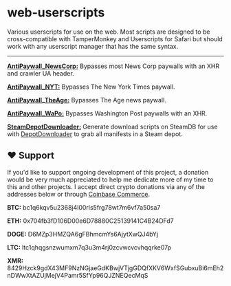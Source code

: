 # web-userscripts

Various userscripts for use on the web. Most scripts are designed to be cross-compatible with TamperMonkey and Userscripts for Safari but should work with any userscript manager that has the same syntax.

---

**[AntiPaywall_NewsCorp:](Paywall%20Bypasses/AntiPaywall_NewsCorp.js)** Bypasses most News Corp paywalls with an XHR and crawler UA header.

**[AntiPaywall_NYT:](Paywall%20Bypasses/AntiPaywall_NYT.js)** Bypasses The New York Times paywall.

**[AntiPaywall_TheAge:](Paywall%20Bypasses/AntiPaywall_TheAge.js)** Bypasses The Age news paywall.

**[AntiPaywall_WaPo:](Paywall%20Bypasses/AntiPaywall_WaPo.js)** Bypasses Washington Post paywalls with an XHR.

**[SteamDepotDownloader:](SteamDB/SteamDepotDownloader.js)** Generate download scripts on SteamDB for use with [DepotDownloader](https://github.com/SteamRE/DepotDownloader) to grab all manifests in a Steam depot.

## :heart: Support

If you'd like to support ongoing development of this project, a donation would be very much appreciated to help me dedicate more of my time to this and other projects. I accept direct crypto donations via any of the addresses below or through [Coinbase Commerce](https://commerce.coinbase.com/checkout/bb4f7665-bfdc-4c22-9fc8-78299010b1c8).

**BTC:** bc1q6kqv5u2368j4l00rls5frg78wt7m6vf7a50sa7

**ETH:** 0x704fb3fD106D00e6D78880C25139141C4B24DFd7

**DOGE:** D6MZp3HMZQA6gFBhmcmYs6AjytXwQJ4bYj

**LTC:** ltc1qhqgsnzwumxm7q3u3m4rj0zcvwcvcvhqqrke07p

**XMR:** 8429Hzck9gdX43MF9NzNGjaeGdKBwjVTjgGDQfXKV6WxfSGubxuBi6mEh2nDWwXtAZUjMejV4Pamr5SfYp96QJZNEQecMqS
